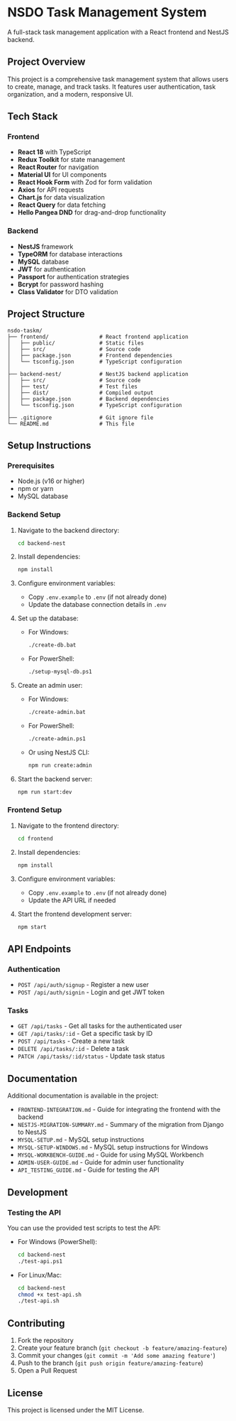 # NSDO Task Management System

A full-stack task management application with a React frontend and NestJS backend.

## Project Overview

This project is a comprehensive task management system that allows users to create, manage, and track tasks. It features user authentication, task organization, and a modern, responsive UI.

## Tech Stack

### Frontend
- **React 18** with TypeScript
- **Redux Toolkit** for state management
- **React Router** for navigation
- **Material UI** for UI components
- **React Hook Form** with Zod for form validation
- **Axios** for API requests
- **Chart.js** for data visualization
- **React Query** for data fetching
- **Hello Pangea DND** for drag-and-drop functionality

### Backend
- **NestJS** framework
- **TypeORM** for database interactions
- **MySQL** database
- **JWT** for authentication
- **Passport** for authentication strategies
- **Bcrypt** for password hashing
- **Class Validator** for DTO validation

## Project Structure

```
nsdo-taskm/
├── frontend/                # React frontend application
│   ├── public/              # Static files
│   ├── src/                 # Source code
│   ├── package.json         # Frontend dependencies
│   └── tsconfig.json        # TypeScript configuration
│
├── backend-nest/            # NestJS backend application
│   ├── src/                 # Source code
│   ├── test/                # Test files
│   ├── dist/                # Compiled output
│   ├── package.json         # Backend dependencies
│   └── tsconfig.json        # TypeScript configuration
│
├── .gitignore               # Git ignore file
└── README.md                # This file
```

## Setup Instructions

### Prerequisites
- Node.js (v16 or higher)
- npm or yarn
- MySQL database

### Backend Setup

1. Navigate to the backend directory:
   ```bash
   cd backend-nest
   ```

2. Install dependencies:
   ```bash
   npm install
   ```

3. Configure environment variables:
   - Copy `.env.example` to `.env` (if not already done)
   - Update the database connection details in `.env`

4. Set up the database:
   - For Windows:
     ```bash
     ./create-db.bat
     ```
   - For PowerShell:
     ```bash
     ./setup-mysql-db.ps1
     ```

5. Create an admin user:
   - For Windows:
     ```bash
     ./create-admin.bat
     ```
   - For PowerShell:
     ```bash
     ./create-admin.ps1
     ```
   - Or using NestJS CLI:
     ```bash
     npm run create:admin
     ```

6. Start the backend server:
   ```bash
   npm run start:dev
   ```

### Frontend Setup

1. Navigate to the frontend directory:
   ```bash
   cd frontend
   ```

2. Install dependencies:
   ```bash
   npm install
   ```

3. Configure environment variables:
   - Copy `.env.example` to `.env` (if not already done)
   - Update the API URL if needed

4. Start the frontend development server:
   ```bash
   npm start
   ```

## API Endpoints

### Authentication
- `POST /api/auth/signup` - Register a new user
- `POST /api/auth/signin` - Login and get JWT token

### Tasks
- `GET /api/tasks` - Get all tasks for the authenticated user
- `GET /api/tasks/:id` - Get a specific task by ID
- `POST /api/tasks` - Create a new task
- `DELETE /api/tasks/:id` - Delete a task
- `PATCH /api/tasks/:id/status` - Update task status

## Documentation

Additional documentation is available in the project:

- `FRONTEND-INTEGRATION.md` - Guide for integrating the frontend with the backend
- `NESTJS-MIGRATION-SUMMARY.md` - Summary of the migration from Django to NestJS
- `MYSQL-SETUP.md` - MySQL setup instructions
- `MYSQL-SETUP-WINDOWS.md` - MySQL setup instructions for Windows
- `MYSQL-WORKBENCH-GUIDE.md` - Guide for using MySQL Workbench
- `ADMIN-USER-GUIDE.md` - Guide for admin user functionality
- `API_TESTING_GUIDE.md` - Guide for testing the API

## Development

### Testing the API

You can use the provided test scripts to test the API:

- For Windows (PowerShell):
  ```bash
  cd backend-nest
  ./test-api.ps1
  ```

- For Linux/Mac:
  ```bash
  cd backend-nest
  chmod +x test-api.sh
  ./test-api.sh
  ```

## Contributing

1. Fork the repository
2. Create your feature branch (`git checkout -b feature/amazing-feature`)
3. Commit your changes (`git commit -m 'Add some amazing feature'`)
4. Push to the branch (`git push origin feature/amazing-feature`)
5. Open a Pull Request

## License

This project is licensed under the MIT License. 
